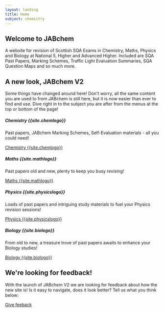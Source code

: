 ```yaml
---
layout: landing
title: Home
subject: chemistry
---
```


<h2>Welcome to JABchem</h2>
<p class="text-secondary">A website for revision of Scottish SQA Exams in Chemistry, Maths, Physics and Biology at National 5, Higher and Advanced Higher. Included are SQA Past Papers, Marking Schemes, Traffic Light Evaluation Summaries, SQA Question Maps and so much more.</p>

<div class="h-100 p-5 mt-5 bg-light border rounded-3">
  <h2>A new look, JABchem <span class="badge bg-primary">V2</span></h2>
  <p>Some things have changed around here! Don't worry, all the same content you are used to from JABchem is still here, but it is now easier than ever to find and use. Dive right in to the subject you are after from the menus at the top or bottom of the page!</p>
</div>

<div class="col-12">
    <div class="row justify-content-center">
        <div class="col-md-3 my-2">
            <div class="card d-flex flex-column h-100" style="background-color:#{{site.chemcolour}};">
                <div class="card-body d-grid gap-2">
                    <h5 class="card-title">Chemistry {{site.chemlogo}}</h5>
                    <p>Past papers, JABchem Marking Schemes, Self-Evaluation materials - all you could need!</p>
                    <a href="{{'/chemistry' | relative_url}}" class="btn btn-primary mt-auto">Chemistry {{site.chemlogo}}</a>
                </div>
            </div>
        </div>
        <div class="col-md-3 my-2">
            <div class="card d-flex flex-column h-100" style="background-color:#{{site.mathcolour}};">
                <div class="card-body d-grid gap-2">
                    <h5 class="card-title">Maths {{site.mathlogo}}</h5>
                    <p>Past papers old and new, plenty to keep you busy revising!</p>
                    <a href="{{'/maths' | relative_url}}" class="btn btn-primary mt-auto">Maths {{site.mathlogo}}</a>
                </div>
            </div>
        </div>
        <div class="col-md-3 my-2">
            <div class="card d-flex flex-column h-100" style="background-color:#{{site.physicscolour}};">
                <div class="card-body d-grid gap-2">
                    <h5 class="card-title">Physics {{site.physicslogo}}</h5>
                    <p>Loads of past papers and intriguing study materials to fuel your Physics revision sessions!</p>
                    <a href="{{'/physics' | relative_url}}" class="btn btn-primary mt-auto">Physics {{site.physicslogo}}</a>
                </div>
            </div>
        </div>
        <div class="col-md-3 my-2">
            <div class="card d-flex flex-column h-100" style="background-color:#{{site.biocolour}};">
                <div class="card-body d-grid gap-2">
                    <h5 class="card-title">Biology {{site.biologo}}</h5>
                    <p>From old to new, a treasure trove of past papers awaits to enhance your Biology studies!</p>
                    <a href="{{'/biology' | relative_url}}" class="btn btn-primary mt-auto">Biology {{site.biologo}}</a>
                </div>
            </div>
        </div>
    </div>
</div>



<div class="h-100 p-5 mt-5 bg-primary text-light border rounded-3">
  <h2>We're looking for feedback!</h2>
  <p>With the launch of JABchem <span class="badge bg-light text-primary">V2</span> we are looking for feedback about how the new site is! Is it easy to navigate, does it look better? Tell us what you think below:</p>
  <a href="{{site.reporturl}}?indexfeedbackcall" class="btn btn-light">Give feeback</a>
</div>

